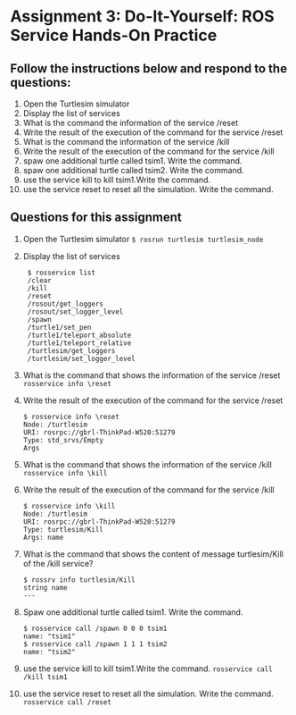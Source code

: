 # Assignment 3: Do-It-Yourself: ROS Service Hands-On Practice

## Follow the instructions below and respond to the questions:

1. Open the Turtlesim simulator
2. Display the list of services
3. What is the command the information of the service /reset
4. Write the result of the execution of the command for the service /reset
5. What is the command the information of the service /kill
6. Write the result of the execution of the command for the service /kill
7. spaw one additional turtle called tsim1. Write the command. 
8. spaw one additional turtle called tsim2. Write the command. 
9. use the service kill to kill tsim1.Write the command.  
10. use the service reset to reset all the simulation. Write the command. 

## Questions for this assignment

1. Open the Turtlesim simulator 
   `$ rosrun turtlesim turtlesim_node`
2. Display the list of services 
   ```
    $ rosservice list
    /clear
    /kill
    /reset
    /rosout/get_loggers
    /rosout/set_logger_level
    /spawn
    /turtle1/set_pen
    /turtle1/teleport_absolute
    /turtle1/teleport_relative
    /turtlesim/get_loggers
    /turtlesim/set_logger_level
    ```
3. What is the command that shows the information of the service /reset
    `rosservice info \reset`

4. Write the result of the execution of the command for the service /reset
    ```
    $ rosservice info \reset
    Node: /turtlesim
    URI: rosrpc://gbrl-ThinkPad-W520:51279
    Type: std_srvs/Empty
    Args
    ```
5. What is the command that shows the information of the service /kill
    `rosservice info \kill`

6. Write the result of the execution of the command for the service /kill
    ```
    $ rosservice info \kill
    Node: /turtlesim
    URI: rosrpc://gbrl-ThinkPad-W520:51279
    Type: turtlesim/Kill
    Args: name
    ```
7. What is the command that shows the content of message turtlesim/Kill of the /kill service?
    ```
    $ rossrv info turtlesim/Kill
    string name
    ---

    ```
8. Spaw one additional turtle called tsim1. Write the command.
    ```
    $ rosservice call /spawn 0 0 0 tsim1
    name: "tsim1"
    $ rosservice call /spawn 1 1 1 tsim2
    name: "tsim2"
    ```

10. use the service kill to kill tsim1.Write the command.
    `rosservice call /kill tsim1`

11. use the service reset to reset all the simulation. Write the command.
    `rosservice call /reset`
